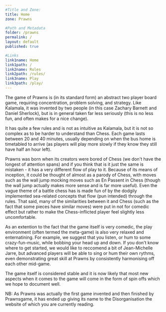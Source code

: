 ```yaml
---
#Title and Zone:
title: Home
zone: Prawns

#Path and Metadata
folder: /prawns
permalink: /
layout: default
published: true

#Links
link1name: Home
link1path: /
link2name: Rules
link2path: /rules/
link3name: Play
link3path: /play/
---
```


The game of Prawns is (in its standard form) an abstract two player board game, requiring concentration, problem solving, and strategy. Like Kalamala, it was invented by two people (in this case Zachary Barnett and Daniel Sherlock), but is in general taken far less seriously (this is no less fun, and often makes for a nice change).

It has quite a few rules and is not as intuitive as Kalamala, but it is not so complex as to be harder to understand than Chess. Each game lasts between 20 and 40 minutes, usually depending on when the bus home is timetabled to arrive (as players will play more slowly if they know they still have half an hour left).

Prawns was born when its creators were bored of Chess (we don't have the longest of attention spans) and if you think that is it just the same is mistaken - it has a very different flow of play to it. Because of its means of inception, it could be thought of almost as a parody of Chess, with moves such as the wall jump mocking moves such as En Passent in Chess (though the wall jump actually makes more sense and is far more useful). Even the vague theme of a battle chess has is made fun of by the dodgily implemented sea-related concepts that flow (pun intended) through the rules. That said, many of the similarities between it and Chess (such as the fact that some pieces have similar moves) were put in not for comedic effect but rather to make the Chess-inflicted player feel slightly less uncomfortable.

As an extention to the fact that the game itself is very comedic, the play environment (often termed the meta-game) is also very relaxed and enternatining. For example, we suggest that you listen, or hum to some crazy-fun-music, while bobbing your head up and down. If you don't know where to get started, we would like to reccomend a bit of Jean-Michelle Jarre, but advanced players will be able to sing or hum their own rythms, even demonstrating great skill at Prawns by consistently harmonising off each other mid-game.

The game itself is considered stable and it is now likely that most new aspects when it comes to the game will come in the form of spin offs which we hope to document well.

NB: As Prawns was actually the first game invented and then finished by Prawnsgame, it has ended up giving its name to the Disorganisation the website of which you are currently reading.